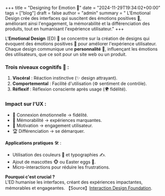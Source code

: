 +++
title = "Designing for Emotion 🎨"
date = "2024-11-29T19:34:02+00:00"
tags = ["blog"]
draft = false
author = "admin"
summary = " L'Emotional Design crée des interfaces qui suscitent des émotions positives 💖, améliorant ainsi l'engagement, la mémorabilité et la différenciation des produits, tout en humanisant l'expérience utilisateur."
+++

L'**Emotional Design** (ED) 🎨 se concentre sur la création de designs qui évoquent des émotions positives 💖 pour améliorer l'expérience utilisateur. Chaque design communique une **personnalité** 🌟, influençant les émotions des utilisateurs, que ce soit pour un site web ou un produit.

### **Trois niveaux cognitifs 🧠** :
1. **Viscéral** : Réaction instinctive (✨ design attrayant).  
2. **Comportemental** : Facilité d'utilisation (⚙️ sentiment de contrôle).  
3. **Réflexif** : Réflexion consciente après usage (🌍 fidélité).  

### **Impact sur l'UX** :
- 🧡 Connexion émotionnelle → fidélité.  
- 🎯 Mémorabilité → expériences marquantes.  
- 🚀 Motivation → engagement utilisateur.  
- 🏆 Différenciation → se démarquer.  

**Applications pratiques** 🛠️ :
- Utilisation des couleurs 🌈 et typographies ✍️.  
- Ajout de mascottes 🐵 ou Easter eggs 🎁.  
- Micro-interactions pour réduire les frustrations.  

**Pourquoi c'est crucial ?**  
L'ED humanise les interfaces, créant des expériences impactantes, mémorables et engageantes. 【Source】[Interaction Design Foundation](https://www.interaction-design.org/literature/topics/emotional-design).  
